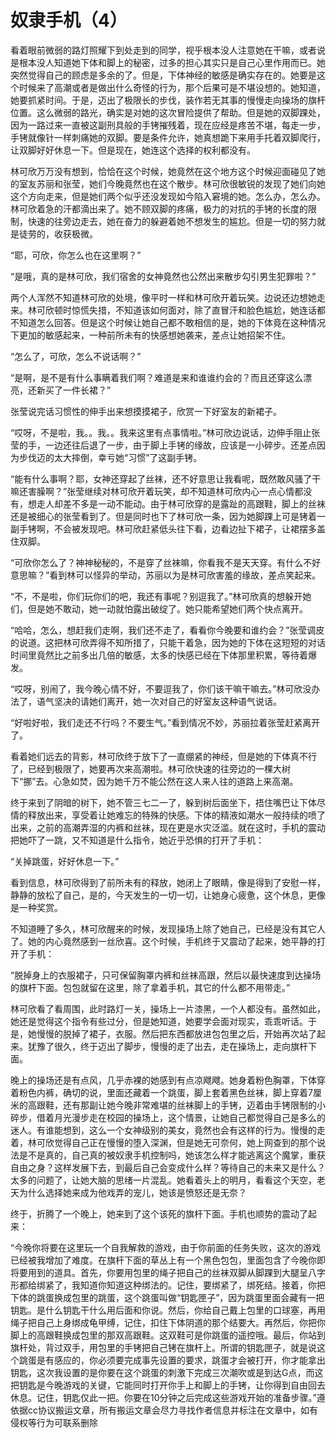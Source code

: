 # 奴隶手机（4）

看着眼前微弱的路灯照耀下到处走到的同学，视乎根本没人注意她在干嘛，或者说是根本没人知道她下体和脚上的秘密，过多的担心其实只是自己心里作用而已。她突然觉得自己的顾虑是多余的了。但是，下体神经的敏感是确实存在的。她要是这个时候来了高潮或者是做出什么奇怪的行为，那个后果可是不堪设想的。她知道，她要抓紧时间。于是，迈出了极限长的步伐，装作若无其事的慢慢走向操场的旗杆位置。这么微弱的路光，确实是对她的这次冒险提供了帮助。但是她的双脚踝处，因为一路过来一直被这副刑具般的手铐摧残着，现在应经是疼苦不堪，每走一步，手铐就像针一样刺痛她的双脚。要是条件允许，她真想跪下来用手托着双脚爬行，让双脚好好休息一下。但是现在，她连这个选择的权利都没有。 

林可欣万万没有想到，恰恰在这个时候，她竟然在这个地方这个时候迎面碰见了她的室友苏丽和张莹，她们今晚竟然也在这个散步。林可欣很敏锐的发现了她们向她这个方向走来，但是她们两个似乎还没发现如今陷入窘境的她。怎么办，怎么办。林可欣着急的汗都滴出来了。她不顾双脚的疼痛，极力的对抗的手铐的长度的限制，快速的往旁边走去，她在奋力的躲避着她不想发生的尴尬。但是一切的努力就是徒劳的，收获极微。 

“耶，可欣，你怎么也在这里啊？” 

“是哦，真的是林可欣，我们宿舍的女神竟然也公然出来散步勾引男生犯罪啦？” 

两个人浑然不知道林可欣的处境，像平时一样和林可欣开着玩笑。边说还边想她走来。林可欣顿时惊慌失措，不知道该如何面对，除了直冒汗和脸色尴尬，她连话都不知道怎么回答。但是这个时候让她自己都不敢相信的是，她的下体竟在这种情况下更加的敏感起来，一种前所未有的快感想她袭来，差点让她招架不住。 

“怎么了，可欣，怎么不说话啊？” 

“是啊，是不是有什么事瞒着我们啊？难道是来和谁谁约会的？而且还穿这么漂亮，还新买了一件长裙？” 

张莹说完话习惯性的伸手出来想摸摸裙子，欣赏一下好室友的新裙子。 

“哎呀，不是啦，我。。我。。我来这里有点事情啦。”林可欣边说话，边伸手阻止张莹的手，一边还往后退了一步，由于脚上手铐的缘故，应该是一小碎步。还差点因为步伐迈的太大摔倒，幸亏她“习惯”了这副手铐。 

“能有什么事啊？耶，女神还穿起了丝袜，还不好意思让我看呢，既然敢风骚了干嘛还害臊啊？”张莹继续对林可欣开着玩笑，却不知道林可欣内心一点心情都没有，想走人却差不多是一动不能动。由于林可欣穿的是露趾的高跟鞋，脚上的丝袜还是被细心的张莹看到了。但是同时也下了林可欣一条，因为她脚踝上可是铐着一副手铐啊，不会被发现吧。林可欣赶紧低头往下看，边看边扯下裙子，让裙摆多盖住双脚。 

“可欣你怎么了？神神秘秘的，不是穿了丝袜嘛，你看我不是天天穿。有什么不好意思嘛？”看到林可以怪异的举动，苏丽以为是林可欣害羞的缘故，差点笑起来。 

“不，不是啦，你们玩你们的吧，我还有事呢？别逗我了。”林可欣真的想躲开她们，但是她不敢动，她一动就怕露出破绽了。她只能希望她们两个快点离开。 

“哈哈，怎么，想赶我们走啊，我们还不走了，看看你今晚要和谁约会？”张莹调皮的说道。这把林可欣弄得不知所措了，只能干着急，因为她的下体在这短短的对话时间里竟然比之前多出几倍的敏感，太多的快感已经在下体那里积累，等待着爆发。 

“哎呀，别闹了，我今晚心情不好，不要逗我了，你们该干嘛干嘛去。”林可欣没办法了，语气坚决的请她们离开，她一次对自己的好室友这种语气说话。 

“好啦好啦，我们走还不行吗？不要生气。”看到情况不妙，苏丽拉着张莹赶紧离开了。 

看着她们远去的背影，林可欣终于放下了一直绷紧的神经，但是她的下体真不行了，已经到极限了，她要再次来高潮啦。林可欣快速的往旁边的一棵大树下“挪”去。心急如焚，因为她千万不能公然在这人来人往的道路上来高潮。 

终于来到了阴暗的树下，她不管三七二一了，躲到树后面坐下，捂住嘴巴让下体尽情的释放出来，享受着让她难忘的特殊的快感。下体的精液如潮水一般持续的喷了出来，之前的高潮弄湿的内裤和丝袜，现在更是水灾泛滥。就在这时，手机的震动把她吓了一跳，又不知道是什么指令，她近乎恐惧的打开了手机： 

“关掉跳蛋，好好休息一下。” 

看到信息，林可欣得到了前所未有的释放，她闭上了眼睛，像是得到了安慰一样，静静的放松了自己，是的，今天发生的一切一切，让她身心疲惫，这个休息，更像是一种奖赏。 

不知道睡了多久，林可欣醒来的时候，发现操场上除了她自己，已经是没有其它人了。她的内心竟然感到一丝欣喜。这个时候，手机终于又震动了起来，她平静的打开了手机： 

“脱掉身上的衣服裙子，只可保留胸罩内裤和丝袜高跟，然后以最快速度到达操场的旗杆下面。包包就留在这里，除了拿着手机，其它的什么都不用带走。” 

林可欣看了看周围，此时路灯一关，操场上一片漆黑，一个人都没有。虽然如此，她还是觉得这个指令有些过分，但是她知道，她要学会面对现实，乖乖听话。于是，她慢慢的脱掉了裙子，衣服。然后把东西都放进包包里之后，开始再次站了起来。犹豫了很久，终于迈出了脚步，慢慢的走了出去，走在操场上，走向旗杆下面。 

晚上的操场还是有点风，几乎赤裸的她感到有点凉飕飕。她身着粉色胸罩，下体穿着粉色内裤，确切的说，里面还藏着一个跳蛋，脚上套着黑色丝袜，脚上穿着7厘米的高跟鞋，还有那副让她今晚非常难堪的丝袜脚上的手铐，迈着由手铐限制的小碎步，借着月光漫步走在校园的操场上，这个情景，让她自己都觉得自己是多么的迷人。有谁能想到，这么一个女神级别的美女，竟然也会有这样的行为。慢慢的走着，林可欣觉得自己正在慢慢的堕入深渊，但是她无可奈何，她上网查到的那个说法是不是真的，自己真的被奴隶手机控制吗，她该怎么样才能逃离这个魔掌，重获自由之身？这样发展下去，到最后自己会变成什么样？等待自己的未来又是什么？太多的问题了，让她大脑的思绪一片混乱。她看着头上的明月，看看这个天空，老天为什么选择她来成为他戏弄的宠儿，她该是愤怒还是无奈？ 

终于，折腾了一个晚上，她来到了这个该死的旗杆下面。手机也顺势的震动了起来： 

“今晚你将要在这里玩一个自我解救的游戏，由于你前面的任务失败，这次的游戏已经被我增加了难度。在旗杆下面的草丛上有一个黑色包包，里面包含了今晚你即将要用到的道具。首先，你要用包里的绳子把自己的丝袜双脚从脚踝到大腿呈八字形都给绑紧了，我知道你知道这种绑法的。记住，要绑紧了，绑死结。接着，你把下体的跳蛋换成包里的跳蛋，这个跳蛋叫做“钥匙匣子”，因为跳蛋里面会藏有一把钥匙。是什么钥匙干什么用后面和你说。然后，你给自己戴上包里的口球塞，再用绳子把自己上身绑成龟甲缚，记住，扣住下体阴道的那个结要大。再然后，你把你脚上的高跟鞋换成包里的那双高跟鞋。这双鞋可是你跳蛋的遥控哦。最后，你站到旗杆处，背过双手，用包里的手铐把自己铐在旗杆上。所谓的钥匙匣子，就是说这个跳蛋是有感应的，你必须要完成事先设置的要求，跳蛋才会被打开，你才能拿出钥匙，这次我设置的是你要在这个跳蛋的刺激下完成三次潮吹或是到达G点，而这把钥匙是今晚游戏的关键，它能同时打开你手上和脚上的手铐，让你得到自由回去休息。记住，钥匙仅此一把。你要在10分钟之后完成这些游戏开始的准备步骤。”遵依据cc协议搬运文章，所有搬运文章会尽力寻找作者信息并标注在文章中，如有侵权等行为可联系删除


